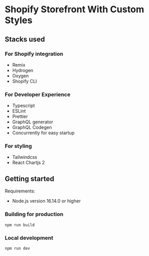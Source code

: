 # Shopify Storefront With Custom Styles

## Stacks used

### For Shopify integration

- Remix
- Hydrogen
- Oxygen
- Shopify CLI

### For Developer Experience

- Typescript
- ESLint
- Prettier
- GraphQL generator
- GraphQL Codegen
- Concurrently for easy startup

### For styling

- Tailwindcss
- React Chartjs 2

## Getting started

Requirements:

- Node.js version 16.14.0 or higher

### Building for production

```
npm run build
```

### Local development

```
npm run dev
```
